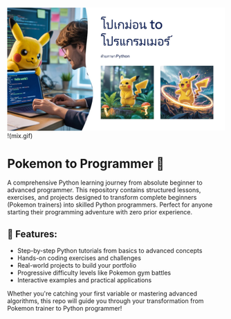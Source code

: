 ![Pokemon to Programmer](หน้าปก2.jpg)
!(mix.gif)

# Pokemon to Programmer 🐍

A comprehensive Python learning journey from absolute beginner to advanced programmer. This repository contains structured lessons, exercises, and projects designed to transform complete beginners (Pokemon trainers) into skilled Python programmers. Perfect for anyone starting their programming adventure with zero prior experience.

## 🐍 Features:
- Step-by-step Python tutorials from basics to advanced concepts
- Hands-on coding exercises and challenges
- Real-world projects to build your portfolio
- Progressive difficulty levels like Pokemon gym battles
- Interactive examples and practical applications

Whether you're catching your first variable or mastering advanced algorithms, this repo will guide you through your transformation from Pokemon trainer to Python programmer!
